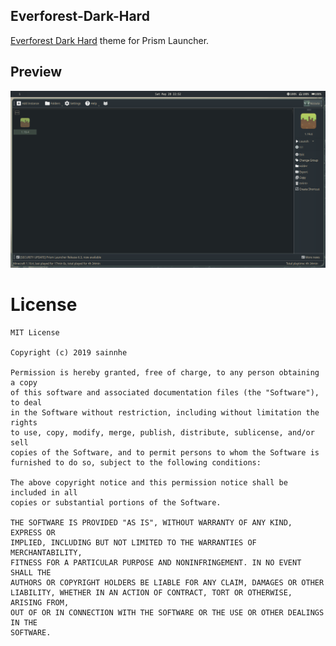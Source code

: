 <!--
SPDX-FileCopyrightText: 2023 Nizzuta

SPDX-License-Identifier: CC0-1.0
-->

Everforest-Dark-Hard
---
[Everforest Dark Hard](https://github.com/sainnhe/everforest) theme for Prism Launcher.

## Preview
![Everforest-Dark-Hard Preview](preview.png)

# License
```
MIT License

Copyright (c) 2019 sainnhe

Permission is hereby granted, free of charge, to any person obtaining a copy
of this software and associated documentation files (the "Software"), to deal
in the Software without restriction, including without limitation the rights
to use, copy, modify, merge, publish, distribute, sublicense, and/or sell
copies of the Software, and to permit persons to whom the Software is
furnished to do so, subject to the following conditions:

The above copyright notice and this permission notice shall be included in all
copies or substantial portions of the Software.

THE SOFTWARE IS PROVIDED "AS IS", WITHOUT WARRANTY OF ANY KIND, EXPRESS OR
IMPLIED, INCLUDING BUT NOT LIMITED TO THE WARRANTIES OF MERCHANTABILITY,
FITNESS FOR A PARTICULAR PURPOSE AND NONINFRINGEMENT. IN NO EVENT SHALL THE
AUTHORS OR COPYRIGHT HOLDERS BE LIABLE FOR ANY CLAIM, DAMAGES OR OTHER
LIABILITY, WHETHER IN AN ACTION OF CONTRACT, TORT OR OTHERWISE, ARISING FROM,
OUT OF OR IN CONNECTION WITH THE SOFTWARE OR THE USE OR OTHER DEALINGS IN THE
SOFTWARE.
```
